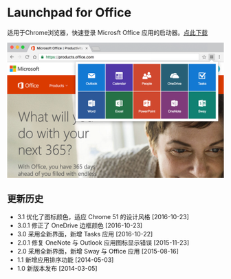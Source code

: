 # Launchpad for Office

适用于Chrome浏览器，快速登录 Microsft Office 应用的启动器。[点此下载](https://chrome.google.com/webstore/detail/dihbdjhdjmhgggkmebfndlfpbkammabk)

![](tmp/screen-shot1.png)

## 更新历史

- 3.1 优化了图标颜色，适应 Chrome 51 的设计风格 [2016-10-23]
- 3.0.1 修正了 OneDrive 边框颜色 [2016-10-23]
- 3.0 采用全新界面，新增 Tasks 应用 [2016-10-22]
- 2.0.1 修复 OneNote 与 Outlook 应用图标显示错误 [2015-11-23]
- 2.0 采用全新界面，新增 Sway 与 Office 应用 [2015-08-16]
- 1.1 新增应用排序功能 [2014-05-03]
- 1.0 新版本发布 [2014-03-05]
